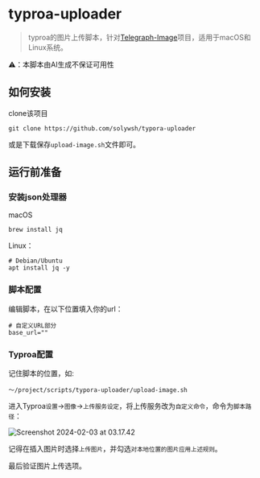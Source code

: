 # typroa-uploader

> typroa的图片上传脚本，针对[Telegraph-Image](https://github.com/cf-pages/Telegraph-Image)项目，适用于macOS和Linux系统。

⚠️：本脚本由AI生成不保证可用性

## 如何安装

clone该项目

```shell
git clone https://github.com/solywsh/typora-uploader
```

或是下载保存`upload-image.sh`文件即可。

## 运行前准备

### 安装json处理器

macOS

```shell
brew install jq
```

Linux：

```shell
# Debian/Ubuntu
apt install jq -y
```

### 脚本配置

编辑脚本，在以下位置填入你的url：

```shell
# 自定义URL部分
base_url=""
```

### Typroa配置

记住脚本的位置，如:

```shell
～/project/scripts/typora-uploader/upload-image.sh
```

进入Typroa`设置`->`图像`->`上传服务设定`，将上传服务改为`自定义命令`，命令为`脚本路径`：

![Screenshot 2024-02-03 at 03.17.42](https://img.panic.ltd/file/a119f8c624123c631bd52.png)

记得在插入图片时选择`上传图片`，并勾选`对本地位置的图片应用上述规则`。

最后验证图片上传选项。

